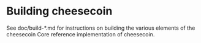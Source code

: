 Building cheesecoin
================

See doc/build-*.md for instructions on building the various
elements of the cheesecoin Core reference implementation of cheesecoin.
